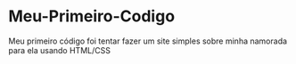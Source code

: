# Meu-Primeiro-Codigo

Meu primeiro código foi tentar fazer um site simples sobre minha namorada para ela usando HTML/CSS
